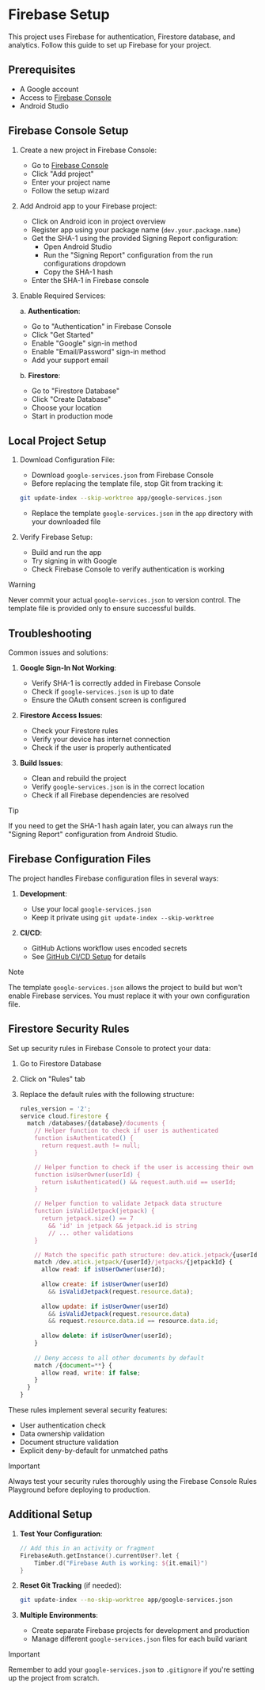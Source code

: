 # Firebase Setup

This project uses Firebase for authentication, Firestore database, and analytics. Follow this guide
to set up Firebase for your project.

## Prerequisites

- A Google account
- Access to [Firebase Console](https://console.firebase.google.com)
- Android Studio

## Firebase Console Setup

1. Create a new project in Firebase Console:
    - Go to [Firebase Console](https://console.firebase.google.com)
    - Click "Add project"
    - Enter your project name
    - Follow the setup wizard

2. Add Android app to your Firebase project:
    - Click on Android icon in project overview
    - Register app using your package name (`dev.your.package.name`)
    - Get the SHA-1 using the provided Signing Report configuration:
        - Open Android Studio
        - Run the "Signing Report" configuration from the run configurations dropdown
        - Copy the SHA-1 hash
    - Enter the SHA-1 in Firebase console

3. Enable Required Services:

   a. **Authentication**:
    - Go to "Authentication" in Firebase Console
    - Click "Get Started"
    - Enable "Google" sign-in method
    - Enable "Email/Password" sign-in method
    - Add your support email

   b. **Firestore**:
    - Go to "Firestore Database"
    - Click "Create Database"
    - Choose your location
    - Start in production mode

## Local Project Setup

1. Download Configuration File:
    - Download `google-services.json` from Firebase Console
    - Before replacing the template file, stop Git from tracking it:
   ```bash
   git update-index --skip-worktree app/google-services.json
   ```
    - Replace the template `google-services.json` in the `app` directory with your downloaded file

2. Verify Firebase Setup:
    - Build and run the app
    - Try signing in with Google
    - Check Firebase Console to verify authentication is working

> [!WARNING]
> Never commit your actual `google-services.json` to version control. The template file is provided
> only to ensure successful builds.

## Troubleshooting

Common issues and solutions:

1. **Google Sign-In Not Working**:
    - Verify SHA-1 is correctly added in Firebase Console
    - Check if `google-services.json` is up to date
    - Ensure the OAuth consent screen is configured

2. **Firestore Access Issues**:
    - Check your Firestore rules
    - Verify your device has internet connection
    - Check if the user is properly authenticated

3. **Build Issues**:
    - Clean and rebuild the project
    - Verify `google-services.json` is in the correct location
    - Check if all Firebase dependencies are resolved

> [!TIP]
> If you need to get the SHA-1 hash again later, you can always run the "Signing Report"
> configuration from Android Studio.

## Firebase Configuration Files

The project handles Firebase configuration files in several ways:

1. **Development**:
    - Use your local `google-services.json`
    - Keep it private using `git update-index --skip-worktree`

2. **CI/CD**:
    - GitHub Actions workflow uses encoded secrets
    - See [GitHub CI/CD Setup](github.md) for details

> [!NOTE]
> The template `google-services.json` allows the project to build but won't enable Firebase
> services. You must replace it with your own configuration file.

## Firestore Security Rules

Set up security rules in Firebase Console to protect your data:

1. Go to Firestore Database
2. Click on "Rules" tab
3. Replace the default rules with the following structure:

   ```javascript
   rules_version = '2';
   service cloud.firestore {
     match /databases/{database}/documents {
       // Helper function to check if user is authenticated
       function isAuthenticated() {
         return request.auth != null;
       }
   
       // Helper function to check if the user is accessing their own data
       function isUserOwner(userId) {
         return isAuthenticated() && request.auth.uid == userId;
       }
   
       // Helper function to validate Jetpack data structure
       function isValidJetpack(jetpack) {
         return jetpack.size() == 7
           && 'id' in jetpack && jetpack.id is string
           // ... other validations
       }
   
       // Match the specific path structure: dev.atick.jetpack/{userId}/jetpacks/{jetpackId}
       match /dev.atick.jetpack/{userId}/jetpacks/{jetpackId} {
         allow read: if isUserOwner(userId);
         
         allow create: if isUserOwner(userId) 
           && isValidJetpack(request.resource.data);
         
         allow update: if isUserOwner(userId) 
           && isValidJetpack(request.resource.data)
           && request.resource.data.id == resource.data.id;
         
         allow delete: if isUserOwner(userId);
       }
       
       // Deny access to all other documents by default
       match /{document=**} {
         allow read, write: if false;
       }
     }
   }
   ```

These rules implement several security features:

- User authentication check
- Data ownership validation
- Document structure validation
- Explicit deny-by-default for unmatched paths

> [!IMPORTANT]
> Always test your security rules thoroughly using the Firebase Console Rules Playground before
> deploying to production.

## Additional Setup

1. **Test Your Configuration**:

   ```kotlin
   // Add this in an activity or fragment
   FirebaseAuth.getInstance().currentUser?.let {
       Timber.d("Firebase Auth is working: ${it.email}")
   }
   ```

2. **Reset Git Tracking** (if needed):

   ```bash
   git update-index --no-skip-worktree app/google-services.json
   ```

3. **Multiple Environments**:
    - Create separate Firebase projects for development and production
    - Manage different `google-services.json` files for each build variant

> [!IMPORTANT]
> Remember to add your `google-services.json` to `.gitignore` if you're setting up the project from
> scratch.